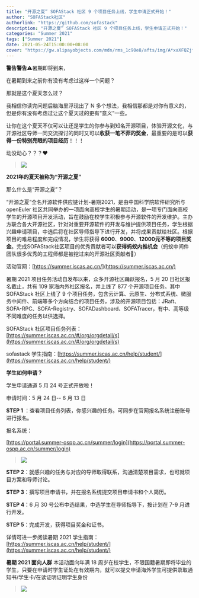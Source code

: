 ```yaml
---
title: "开源之夏” SOFAStack 社区 9 个项目任务上线，学生申请正式开始！"
author: "SOFAStack社区"
authorlink: "https://github.com/sofastack"
description: "开源之夏” SOFAStack 社区 9 个项目任务上线，学生申请正式开始！"
categories: "Summer 2021"
tags: ["Summer 2021"]
date: 2021-05-24T15:00:00+08:00
cover: "https://gw.alipayobjects.com/mdn/rms_1c90e8/afts/img/A*xaXFQZjf3vQAAAAAAAAAAAAAARQnAQ"
---
```


**警告警告**⚠️暑期即将到来，

在暑期到来之前你有没有考虑过这样一个问题？

那就是这个夏天怎么过？

我相信你读完问题后脑海里浮现出了 N 多个想法，我相信那都是对你有意义的，但是你有没有考虑过让这个夏天过的更有“意义”一些。

让你在这个夏天不仅可以让还是学生的你参与到知名开源项目，体验开源文化，与开源社区导师一同交流探讨的同时又可以**收获一笔不菲的奖金**，最重要的是可以**获得一份特别亮眼的项目经历**！！！

动没动心？？？❤️

>![](https://gw.alipayobjects.com/mdn/rms_1c90e8/afts/img/A*LoG0TJHObhIAAAAAAAAAAAAAARQnAQ)

**2021年的夏天被称为“开源之夏”**

那么什么是“开源之夏”？

“开源之夏”全名开源软件供应链计划-暑期2021，是由中国科学院软件研究所与 openEuler 社区共同举办的一项面向高校学生的暑期活动，是一项专门面向高校学生的开源项目开发活动，旨在鼓励在校学生积极参与开源软件的开发维护。主办方联合各大开源社区，针对对重要开源软件的开发与维护提供项目任务，学生根据兴趣申请项目，中选后将在社区导师指导下进行开发，并将成果贡献给社区。根据项目的难易程度和完成情况，学生将获得 **6000**、**9000**、**12000元不等的项目奖金**。完成SOFAStack社区项目的优秀贡献者可以**获得蚂蚁内推机会**（蚂蚁中间件团队很多优秀的工程师都是被挖过来的开源社区贡献者🤫）

活动官网：[https://summer.iscas.ac.cn/](https://summer.iscas.ac.cn/)

暑期 2021 项目任务活动自发布以来，众多开源社区踊跃报名，5 月 20 日社区报名截止，共有 109 家海内外社区报名，并上线了 877 个开源项目任务。其中 SOFAStack 社区上线了 9 个项目任务，包含云计算、云原生、分布式系统、微服务中间件、前端等多个方向结合的项目任务，涉及的开源项目包括：JRaft、SOFA-RPC、SOFA-Registry、SOFADashboard、SOFATracer，有中、高等级不同难度的任务以供选择。

SOFAStack 社区项目任务列表：[https://summer.iscas.ac.cn/#/org/orgdetail/s](https://summer.iscas.ac.cn/#/org/orgdetail/s)

sofastack 学生指南：[https://summer.iscas.ac.cn/help/student/](https://summer.iscas.ac.cn/help/student/)

**学生如何申请？**

学生申请通道 5 月 24 号正式开放啦！

申请时间：5 月 24 日-- 6 月 13 日

**STEP 1** ：查看项目任务列表，你感兴趣的任务。可同步在官网报名系统注册账号进行报名。

报名系统：

[https://portal.summer-ospp.ac.cn/summer/login](https://portal.summer-ospp.ac.cn/summer/login)

>![](https://gw.alipayobjects.com/mdn/rms_1c90e8/afts/img/A*rHTiS7pIorsAAAAAAAAAAAAAARQnAQ)

**STEP 2**：就感兴趣的任务与对应的导师取得联系，沟通清楚项目需求，也可就项目方案和导师讨论。

**STEP 3**：撰写项目申请书，并在报名系统提交项目申请书和个人简历。

**STEP 4**：6 月 30 号公布中选结果，中选学生在导师指导下，按计划在 7-9 月进行开发。

**STEP 5**：完成开发，获得项目奖金和证书。

详情可进一步阅读暑期 2021 学生指南：[https://summer.iscas.ac.cn/help/student/](https://summer.iscas.ac.cn/help/student/)

**暑期 2021 面向人群**
本活动面向年满 18 周岁在校学生，不限国籍暑期即将毕业的学生，只要在申请时学生证处在有效期内，就可以提交申请海外学生可提供录取通知书/学生卡/在读证明证明学生身份

>![](https://gw.alipayobjects.com/mdn/rms_1c90e8/afts/img/A*cWfOSJJ8L8cAAAAAAAAAAAAAARQnAQ)
